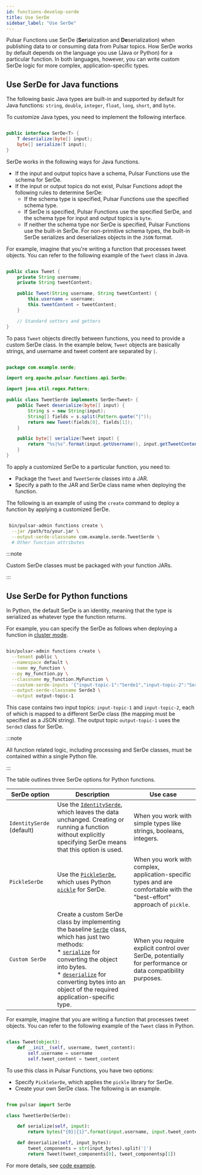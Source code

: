 ```yaml
---
id: functions-develop-serde
title: Use SerDe
sidebar_label: "Use SerDe"
---
```


Pulsar Functions use SerDe (**Ser**ialization and **De**serialization) when publishing data to or consuming data from Pulsar topics. How SerDe works by default depends on the language you use (Java or Python) for a particular function. In both languages, however, you can write custom SerDe logic for more complex, application-specific types.

## Use SerDe for Java functions

The following basic Java types are built-in and supported by default for Java functions: `string`, `double`, `integer`, `float`, `long`, `short`, and `byte`.

To customize Java types, you need to implement the following interface.

```java

public interface SerDe<T> {
    T deserialize(byte[] input);
    byte[] serialize(T input);
}

```

SerDe works in the following ways for Java functions.
- If the input and output topics have a schema, Pulsar Functions use the schema for SerDe.
- If the input or output topics do not exist, Pulsar Functions adopt the following rules to determine SerDe:
  - If the schema type is specified, Pulsar Functions use the specified schema type.
  - If SerDe is specified, Pulsar Functions use the specified SerDe, and the schema type for input and output topics is `byte`.
  - If neither the schema type nor SerDe is specified, Pulsar Functions use the built-in SerDe. For non-primitive schema types, the built-in SerDe serializes and deserializes objects in the `JSON` format. 

For example, imagine that you're writing a function that processes tweet objects. You can refer to the following example of the `Tweet` class in Java.

```java

public class Tweet {
    private String username;
    private String tweetContent;

    public Tweet(String username, String tweetContent) {
        this.username = username;
        this.tweetContent = tweetContent;
    }

    // Standard setters and getters
}

```

To pass `Tweet` objects directly between functions, you need to provide a custom SerDe class. In the example below, `Tweet` objects are basically strings, and username and tweet content are separated by `|`.

```java

package com.example.serde;

import org.apache.pulsar.functions.api.SerDe;

import java.util.regex.Pattern;

public class TweetSerde implements SerDe<Tweet> {
    public Tweet deserialize(byte[] input) {
        String s = new String(input);
        String[] fields = s.split(Pattern.quote("|"));
        return new Tweet(fields[0], fields[1]);
    }

    public byte[] serialize(Tweet input) {
        return "%s|%s".format(input.getUsername(), input.getTweetContent()).getBytes();
    }
}

```

To apply a customized SerDe to a particular function, you need to:
* Package the `Tweet` and `TweetSerde` classes into a JAR.
* Specify a path to the JAR and SerDe class name when deploying the function.

The following is an example of using the `create` command to deploy a function by applying a customized SerDe.

```bash

 bin/pulsar-admin functions create \
  --jar /path/to/your.jar \
  --output-serde-classname com.example.serde.TweetSerde \
  # Other function attributes

```

:::note

Custom SerDe classes must be packaged with your function JARs.

:::

## Use SerDe for Python functions

In Python, the default SerDe is an identity, meaning that the type is serialized as whatever type the function returns.

For example, you can specify the SerDe as follows when deploying a function in [cluster mode](functions-deploy-cluster.md). 

```bash

bin/pulsar-admin functions create \
  --tenant public \
  --namespace default \
  --name my_function \
  --py my_function.py \
  --classname my_function.MyFunction \
  --custom-serde-inputs '{"input-topic-1":"Serde1","input-topic-2":"Serde2"}' \
  --output-serde-classname Serde3 \
  --output output-topic-1

```

This case contains two input topics: `input-topic-1` and `input-topic-2`, each of which is mapped to a different SerDe class (the mapping must be specified as a JSON string). The output topic `output-topic-1` uses the `Serde3` class for SerDe. 

:::note

All function related logic, including processing and SerDe classes, must be contained within a single Python file.

:::

The table outlines three SerDe options for Python functions.

| SerDe option | Description | Use case| 
| ------------|-----------|-----------| 
| `IdentitySerde` (default) | Use the [`IdentitySerde`](https://github.com/apache/pulsar/blob/master/pulsar-client-cpp/python/pulsar/functions/serde.py#L70), which leaves the data unchanged. Creating or running a function without explicitly specifying SerDe means that this option is used. | When you work with simple types like strings, booleans, integers.| 
| `PickleSerDe` | Use the [`PickleSerDe`](https://github.com/apache/pulsar/blob/master/pulsar-client-cpp/python/pulsar/functions/serde.py#L62), which uses Python [`pickle`](https://docs.python.org/3/library/pickle.html) for SerDe. | When you work with complex, application-specific types and are comfortable with the "best-effort" approach of `pickle`.| 
| `Custom SerDe` | Create a custom SerDe class by implementing the baseline [`SerDe`](https://github.com/apache/pulsar/blob/master/pulsar-client-cpp/python/pulsar/functions/serde.py#L50) class, which has just two methods:<br />* [`serialize`](https://github.com/apache/pulsar/blob/master/pulsar-client-cpp/python/pulsar/functions/serde.py#L53) for converting the object into bytes.<br />* [`deserialize`](https://github.com/apache/pulsar/blob/master/pulsar-client-cpp/python/pulsar/functions/serde.py#L58) for converting bytes into an object of the required application-specific type. | When you require explicit control over SerDe, potentially for performance or data compatibility purposes.| 

For example, imagine that you are writing a function that processes tweet objects. You can refer to the following example of the `Tweet` class in Python.

```python

class Tweet(object):
    def __init__(self, username, tweet_content):
        self.username = username
        self.tweet_content = tweet_content

```

To use this class in Pulsar Functions, you have two options:
* Specify `PickleSerDe`, which applies the `pickle` library for SerDe.
* Create your own SerDe class. The following is an example.

```python

from pulsar import SerDe

class TweetSerDe(SerDe):

    def serialize(self, input):
        return bytes("{0}|{1}".format(input.username, input.tweet_content))

    def deserialize(self, input_bytes):
        tweet_components = str(input_bytes).split('|')
        return Tweet(tweet_components[0], tweet_componentsp[1])

```

For more details, see [code example](https://github.com/apache/pulsar/blob/master/pulsar-functions/python-examples/custom_object_function.py).
